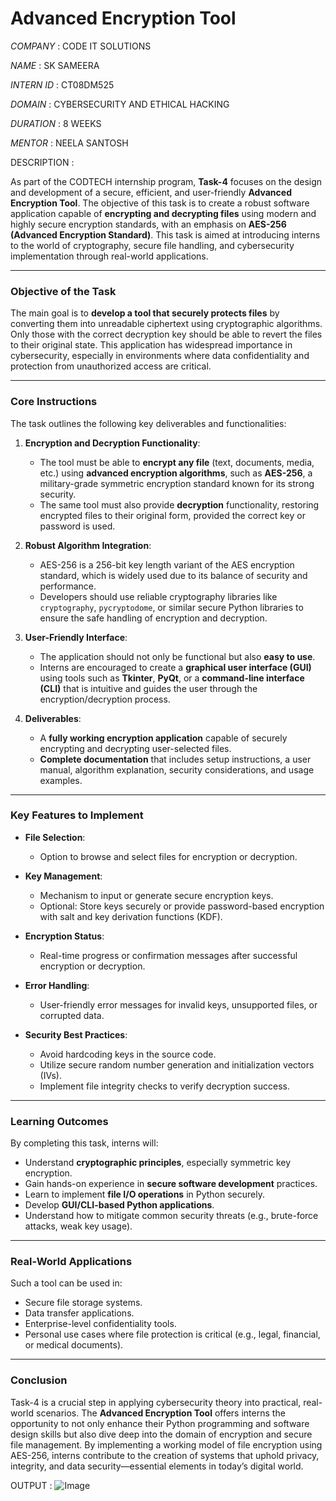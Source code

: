 # Advanced Encryption Tool

*COMPANY* : CODE IT SOLUTIONS

*NAME* : SK SAMEERA

*INTERN ID* : CT08DM525

*DOMAIN* : CYBERSECURITY AND ETHICAL HACKING

*DURATION* : 8 WEEKS

*MENTOR* : NEELA SANTOSH

DESCRIPTION : 

As part of the CODTECH internship program, **Task-4** focuses on the design and development of a secure, efficient, and user-friendly **Advanced Encryption Tool**. The objective of this task is to create a robust software application capable of **encrypting and decrypting files** using modern and highly secure encryption standards, with an emphasis on **AES-256 (Advanced Encryption Standard)**. This task is aimed at introducing interns to the world of cryptography, secure file handling, and cybersecurity implementation through real-world applications.

---

### **Objective of the Task**

The main goal is to **develop a tool that securely protects files** by converting them into unreadable ciphertext using cryptographic algorithms. Only those with the correct decryption key should be able to revert the files to their original state. This application has widespread importance in cybersecurity, especially in environments where data confidentiality and protection from unauthorized access are critical.

---

### **Core Instructions**

The task outlines the following key deliverables and functionalities:

1. **Encryption and Decryption Functionality**:

   * The tool must be able to **encrypt any file** (text, documents, media, etc.) using **advanced encryption algorithms**, such as **AES-256**, a military-grade symmetric encryption standard known for its strong security.
   * The same tool must also provide **decryption** functionality, restoring encrypted files to their original form, provided the correct key or password is used.

2. **Robust Algorithm Integration**:

   * AES-256 is a 256-bit key length variant of the AES encryption standard, which is widely used due to its balance of security and performance.
   * Developers should use reliable cryptography libraries like `cryptography`, `pycryptodome`, or similar secure Python libraries to ensure the safe handling of encryption and decryption.

3. **User-Friendly Interface**:

   * The application should not only be functional but also **easy to use**.
   * Interns are encouraged to create a **graphical user interface (GUI)** using tools such as **Tkinter**, **PyQt**, or a **command-line interface (CLI)** that is intuitive and guides the user through the encryption/decryption process.

4. **Deliverables**:

   * A **fully working encryption application** capable of securely encrypting and decrypting user-selected files.
   * **Complete documentation** that includes setup instructions, a user manual, algorithm explanation, security considerations, and usage examples.

---

### **Key Features to Implement**

* **File Selection**:

  * Option to browse and select files for encryption or decryption.

* **Key Management**:

  * Mechanism to input or generate secure encryption keys.
  * Optional: Store keys securely or provide password-based encryption with salt and key derivation functions (KDF).

* **Encryption Status**:

  * Real-time progress or confirmation messages after successful encryption or decryption.

* **Error Handling**:

  * User-friendly error messages for invalid keys, unsupported files, or corrupted data.

* **Security Best Practices**:

  * Avoid hardcoding keys in the source code.
  * Utilize secure random number generation and initialization vectors (IVs).
  * Implement file integrity checks to verify decryption success.

---

### **Learning Outcomes**

By completing this task, interns will:

* Understand **cryptographic principles**, especially symmetric key encryption.
* Gain hands-on experience in **secure software development** practices.
* Learn to implement **file I/O operations** in Python securely.
* Develop **GUI/CLI-based Python applications**.
* Understand how to mitigate common security threats (e.g., brute-force attacks, weak key usage).

---

### **Real-World Applications**

Such a tool can be used in:

* Secure file storage systems.
* Data transfer applications.
* Enterprise-level confidentiality tools.
* Personal use cases where file protection is critical (e.g., legal, financial, or medical documents).

---

### **Conclusion**

Task-4 is a crucial step in applying cybersecurity theory into practical, real-world scenarios. The **Advanced Encryption Tool** offers interns the opportunity to not only enhance their Python programming and software design skills but also dive deep into the domain of encryption and secure file management. By implementing a working model of file encryption using AES-256, interns contribute to the creation of systems that uphold privacy, integrity, and data security—essential elements in today’s digital world.

OUTPUT : ![Image](https://github.com/user-attachments/assets/7c08e102-6eae-4a2b-8b16-416c291ce54c)

